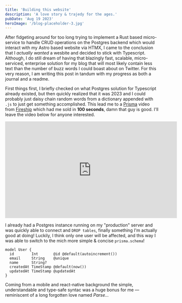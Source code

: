 ```yaml
---
title: 'Building this website'
description: 'A love story & trajedy for the ages.'
pubDate: 'Aug 19 2023'
heroImage: '/blog-placeholder-3.jpg'
---
```


After fidgeting around for too long trying to implement a Rust based micro-service to handle CRUD operations on the Postgres backend which would interact with my Astro based website via HTMX, I came to the conclusion that I *actually wanted* a wesbite and decided to stick with Typescript. Although, I do still dream of having that blazingly fast, scalable, micro-serviced, enterprise solution for my blog that will most likely contain less text than the number of buzz words I could boast about on Twitter. For this very reason, I am writing this post in tandum with my progress as both a journal and a readme.

First things first, I briefly checked on what Postgres solution for Typescript already existed, but then quickly realized that it was 2023 and I could probably just daisy chain random words from a dictionary appended with `.js` to just get something accomplished. This lead me to a [Prisma](https://www.prisma.io/) video from [Fireship](https://www.youtube.com/@Fireship) which had me sold in **100 seconds**, damn that guy is good. I'll leave the video below for anyone interested.

<iframe width="560" height="315" src="https://www.youtube.com/embed/rLRIB6AF2Dg" title="Prisma in 100 seconds" frameborder="0" allow="accelerometer; autoplay; clipboard-write; encrypted-media; gyroscope; picture-in-picture; web-share" allowfullscreen></iframe>

I already had a Postgres instance running on my "production" server and was quickly able to connect and `DROP tables`, finally something I'm actually good at doing! Luckily, I think only one user will be affected, and this way I was able to switch to the mich more simple & concise `prisma.schema`!

```prisma
model User {
  id        Int       @id @default(autoincrement())
  email     String    @unique
  name      String?
  createdAt TimeStamp @default(now())
  updatedAt TimeStamp @updatedAt
}
```

Coming from a mobile and react-native background the simple, understandable and type-safe syntac was a huge bonus for me –– reminiscent of a long forgotten love named *Parse...*